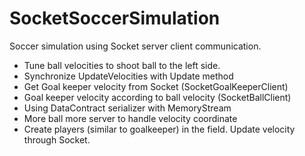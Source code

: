 # SocketSoccerSimulation
Soccer simulation using Socket server client communication.

- Tune ball velocities to shoot ball to the left side.
- Synchronize UpdateVelocities with Update method
- Get Goal keeper velocity from Socket (SocketGoalKeeperClient)
- Goal keeper velocity according to ball velocity (SocketBallClient)
- Using DataContract serializer with MemoryStream
- More ball more server to handle velocity coordinate
- Create players (similar to goalkeeper) in the field. Update velocity through Socket.
